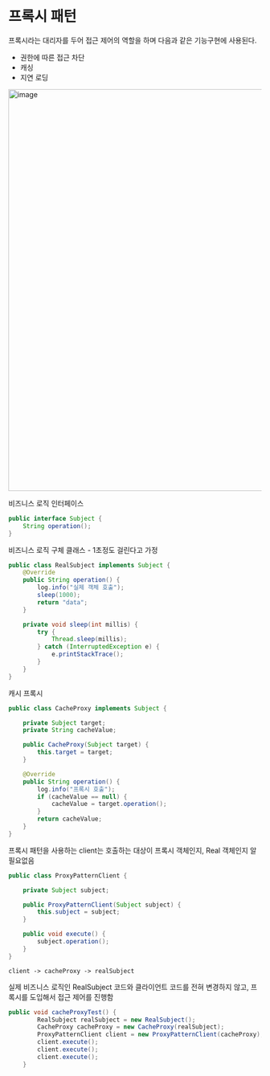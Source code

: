 # 프록시 패턴
프록시라는 대리자를 두어 접근 제어의 역할을 하며 다음과 같은 기능구현에 사용된다.
- 권한에 따른 접근 차단 
- 캐싱
- 지연 로딩

<img width="800" alt="image" src="https://github.com/hanuk96/TIL/assets/12428689/e2d26ddd-165e-44bc-af5b-49c92d7501be">

비즈니스 로직 인터페이스

```java
public interface Subject {
    String operation();
}
```

비즈니스 로직 구체 클래스 - 1초정도 걸린다고 가정

```java
public class RealSubject implements Subject {
    @Override
    public String operation() {
        log.info("실제 객체 호출");
        sleep(1000);
        return "data";
    }

    private void sleep(int millis) {
        try {
            Thread.sleep(millis);
        } catch (InterruptedException e) {
            e.printStackTrace();
        }
    }
}
```

캐시 프록시

```java
public class CacheProxy implements Subject {

    private Subject target;
    private String cacheValue;

    public CacheProxy(Subject target) {
        this.target = target;
    }

    @Override
    public String operation() {
        log.info("프록시 호출");
        if (cacheValue == null) {
            cacheValue = target.operation();
        }
        return cacheValue;
    }
}
```

프록시 패턴을 사용하는 client는 호출하는 대상이 프록시 객체인지, Real 객체인지 알 필요없음

```java
public class ProxyPatternClient {

    private Subject subject;

    public ProxyPatternClient(Subject subject) {
        this.subject = subject;
    }

    public void execute() {
        subject.operation();
    }
}
```

`client -> cacheProxy -> realSubject` 

실제 비즈니스 로직인 RealSubject 코드와 클라이언트 코드를 전혀 변경하지 않고, 프록시를 도입해서 접근 제어를 진행함

```java
public void cacheProxyTest() {
        RealSubject realSubject = new RealSubject();
        CacheProxy cacheProxy = new CacheProxy(realSubject);
        ProxyPatternClient client = new ProxyPatternClient(cacheProxy);
        client.execute();
        client.execute();
        client.execute();
    }
```
